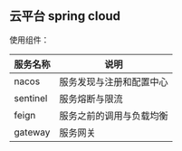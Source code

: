 ﻿云平台 spring cloud
------

使用组件：

|服务名称 | 说明 |
|--------|--------|
|nacos| 服务发现与注册和配置中心 |
|sentinel | 服务熔断与限流 |
|feign | 服务之前的调用与负载均衡 |
|gateway | 服务网关 |
